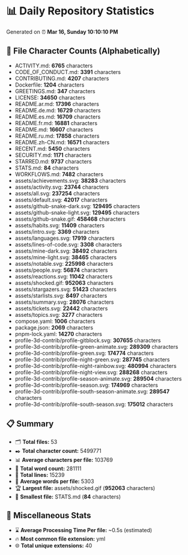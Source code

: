 # 📊 Daily Repository Statistics
Generated on ⏰ **Mar 16, Sunday 10:10:10 PM**

## 📂 File Character Counts (Alphabetically)
- ACTIVITY.md: **6765** characters
- CODE_OF_CONDUCT.md: **3391** characters
- CONTRIBUTING.md: **4207** characters
- Dockerfile: **1204** characters
- GREETINGS.md: **347** characters
- LICENSE: **34650** characters
- README.ar.md: **17396** characters
- README.de.md: **16729** characters
- README.es.md: **16709** characters
- README.fr.md: **16881** characters
- README.md: **16607** characters
- README.ru.md: **17858** characters
- README.zh-CN.md: **16571** characters
- RECENT.md: **5450** characters
- SECURITY.md: **1171** characters
- STARRED.md: **9737** characters
- STATS.md: **84** characters
- WORKFLOWS.md: **7482** characters
- assets/achievements.svg: **38283** characters
- assets/activity.svg: **23744** characters
- assets/all.svg: **237254** characters
- assets/default.svg: **42017** characters
- assets/github-snake-dark.svg: **129495** characters
- assets/github-snake-light.svg: **129495** characters
- assets/github-snake.gif: **458468** characters
- assets/habits.svg: **11409** characters
- assets/intro.svg: **3369** characters
- assets/languages.svg: **17919** characters
- assets/lines-of-code.svg: **3308** characters
- assets/mine-dark.svg: **38492** characters
- assets/mine-light.svg: **38465** characters
- assets/notable.svg: **225998** characters
- assets/people.svg: **56874** characters
- assets/reactions.svg: **11042** characters
- assets/shocked.gif: **952063** characters
- assets/stargazers.svg: **51423** characters
- assets/starlists.svg: **8497** characters
- assets/summary.svg: **28076** characters
- assets/tickets.svg: **22442** characters
- assets/topics.svg: **3277** characters
- compose.yaml: **1006** characters
- package.json: **2069** characters
- pnpm-lock.yaml: **14270** characters
- profile-3d-contrib/profile-gitblock.svg: **307655** characters
- profile-3d-contrib/profile-green-animate.svg: **289309** characters
- profile-3d-contrib/profile-green.svg: **174774** characters
- profile-3d-contrib/profile-night-green.svg: **287745** characters
- profile-3d-contrib/profile-night-rainbow.svg: **480994** characters
- profile-3d-contrib/profile-night-view.svg: **288268** characters
- profile-3d-contrib/profile-season-animate.svg: **289504** characters
- profile-3d-contrib/profile-season.svg: **174969** characters
- profile-3d-contrib/profile-south-season-animate.svg: **289547** characters
- profile-3d-contrib/profile-south-season.svg: **175012** characters

## 📋 Summary
- 🗂️ **Total files:** 53
- ✒️ **Total character count:** 5499771
- 📊 **Average characters per file:** 103769
- 📝 **Total word count:** 281111
- 🧾 **Total lines:** 15239
- 📐 **Average words per file:** 5303
- 🏆 **Largest file:** assets/shocked.gif (**952063** characters)
- 🥉 **Smallest file:** STATS.md (**84** characters)

## 🌟 Miscellaneous Stats
- ⌛ **Average Processing Time Per file:** ~0.5s (estimated)
- 🔥 **Most common file extension:** yml
- 🌐 **Total unique extensions:** 40
